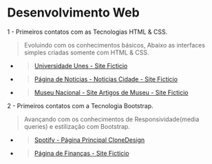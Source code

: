 # Desenvolvimento Web
1 - Primeiros contatos com as Tecnologias HTML & CSS.
> Evoluindo com os conhecimentos básicos, Abaixo as interfaces simples criadas somente com HTML & CSS.
* > [Universidade Unes - Site Ficticio](https://joaolucastecnology.github.io/webfy/Projetos/universidade-unes/index.html)
* > [Página de Noticias - Noticias Cidade - Site Ficticio](https://joaolucastecnology.github.io/webfy/Projetos/noticias-cidade/index.html)
* > [Museu Nacional - Site Artigos de Museu - Site Ficticio](https://joaolucastecnology.github.io/webfy/Projetos/museu-nacional/index.html)

2 - Primeiros contatos com a Tecnologia Bootstrap.
> Avançando com os conhecimentos de Responsividade(media queries) e estilização com Bootstrap.
* > [Spotify - Página Principal CloneDesign](https://joaolucastecnology.github.io/webfy/Projetos/Spotify/index.html)
* > [Página de Finanças - Site Ficticio ](https://joaolucastecnology.github.io/webfy/Projetos/finans/index.html)
